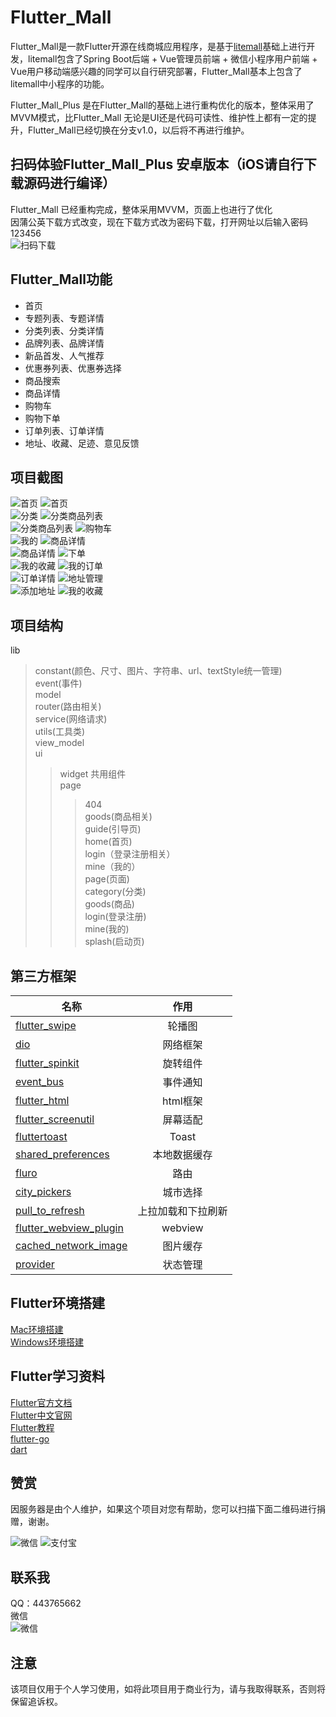 Flutter_Mall
==========

Flutter_Mall是一款Flutter开源在线商城应用程序，是基于[litemall](https://github.com/linlinjava/litemall)基础上进行开发，litemall包含了Spring Boot后端 + Vue管理员前端 + 微信小程序用户前端 + Vue用户移动端感兴趣的同学可以自行研究部署，Flutter_Mall基本上包含了litemall中小程序的功能。<br>

Flutter_Mall_Plus 是在Flutter_Mall的基础上进行重构优化的版本，整体采用了MVVM模式，比Flutter_Mall 无论是UI还是代码可读性、维护性上都有一定的提升，Flutter_Mall已经切换在分支v1.0，以后将不再进行维护。

扫码体验Flutter_Mall_Plus 安卓版本（iOS请自行下载源码进行编译）
----------
Flutter_Mall 已经重构完成，整体采用MVVM，页面上也进行了优化<br>
因蒲公英下载方式改变，现在下载方式改为密码下载，打开网址以后输入密码123456<br>
![扫码下载](https://www.pgyer.com/app/qrcode/FNiG)<br>


Flutter_Mall功能
----------
* 首页<br>
* 专题列表、专题详情<br>
* 分类列表、分类详情<br>
* 品牌列表、品牌详情<br>
* 新品首发、人气推荐<br>
* 优惠券列表、优惠券选择<br>
* 商品搜索<br>
* 商品详情<br>
* 购物车<br>
* 购物下单<br>
* 订单列表、订单详情<br>
* 地址、收藏、足迹、意见反馈<br>

项目截图
------------------
![首页](https://bj29.cn-beijing.data.alicloudccp.com/5fea78670b860c18158947feb63f9a0c5134e934%2F5fea786787964ec1ee524048a9d4224a0a391a9b?x-oss-access-key-id=LTAIsE5mAn2F493Q&x-oss-expires=1609203647&x-oss-process=image%2Fresize%2Cw_1920%2Fformat%2Cjpeg&x-oss-signature=lZwLi2HqcuWQ2Ar8NGf7YeR23SpRTsmTcsavGdLxBPI%3D&x-oss-signature-version=OSS2)
![首页](https://bj29.cn-beijing.data.alicloudccp.com/5fea78cd843be439be2e456dadcca92f2fedb50c%2F5fea78cd5a457c241d5e4a82beed78c7106ceae7?x-oss-access-key-id=LTAIsE5mAn2F493Q&x-oss-expires=1609202769&x-oss-signature=xfvX0sVvWpP3nTjmmic%2Beb01EczCvL5cGsU54y7kqg0%3D&x-oss-signature-version=OSS2)<br> 
![分类](https://bj29.cn-beijing.data.alicloudccp.com/5fea78f6dd93b4bf6d304d7a926a674e03c906cc%2F5fea78f6ca13e4f8f59643a68857df6e716384c2?x-oss-access-key-id=LTAIsE5mAn2F493Q&x-oss-expires=1609202811&x-oss-signature=FJTSEDnB0oMCEFcPTZOhyd0mWW8ZVqb5M8Nc%2FsVhAzA%3D&x-oss-signature-version=OSS2)
![分类商品列表](https://bj29.cn-beijing.data.alicloudccp.com/5fea791d2ab37d3e98044bbcb58d2e9448c56e23%2F5fea791da7db0ac85a5e44a589b85166b1b10b43?x-oss-access-key-id=LTAIsE5mAn2F493Q&x-oss-expires=1609202849&x-oss-signature=6VTLN3XcvzvVR5YviCcNWqDDWMPC3zKIGkU71LcsnLQ%3D&x-oss-signature-version=OSS2)<br> 
![分类商品列表](https://bj29.cn-beijing.data.alicloudccp.com/5fea7993803196c6ea06478084a53e186c0a1f4b%2F5fea79937e81a99b356347b08a0a38143d248bd3?x-oss-access-key-id=LTAIsE5mAn2F493Q&x-oss-expires=1609202967&x-oss-signature=H0rm7H5UPVQIPYXIPKmQEPb2muA4iKrwwLXh8BNJ9%2Bs%3D&x-oss-signature-version=OSS2)
![购物车](https://bj29.cn-beijing.data.alicloudccp.com/5fea794b97083893b6144d68af8d9ac60618f8c0%2F5fea794b4ab0360167ed494da2376a4db93664ad?x-oss-access-key-id=LTAIsE5mAn2F493Q&x-oss-expires=1609202895&x-oss-signature=S42A2s10iL%2FWAPQethkZGyqwjnYZjmx6kIgJFQtO6zk%3D&x-oss-signature-version=OSS2)<br> 
![我的](https://bj29.cn-beijing.data.alicloudccp.com/5fea79699a54219abb804b67990109904abf79b7%2F5fea7969e33fc1ad026c4fa2a367b9c756e23f97?x-oss-access-key-id=LTAIsE5mAn2F493Q&x-oss-expires=1609202925&x-oss-signature=3GWWfa9WHls0wOKBx6xZ02%2FyMA26ios4YpRiD489iwc%3D&x-oss-signature-version=OSS2)
![商品详情](https://bj29.cn-beijing.data.alicloudccp.com/5fea79d04b65e29035704d1e88535ee0bf772d84%2F5fea79d0cd3ff657c4dc47269de87a9d8cdbe4b0?x-oss-access-key-id=LTAIsE5mAn2F493Q&x-oss-expires=1609203029&x-oss-signature=MM4tmBgBLvyAvVCEqqtl0AzQjW1xpcB%2FVJhEMHWt1LA%3D&x-oss-signature-version=OSS2)<br> 
![商品详情](https://bj29.cn-beijing.data.alicloudccp.com/5fea79d3f106eaaf62964a30b9e000dfcb32d9c2%2F5fea79d37b3eb832cb5c41ba865562b8e9db15c9?x-oss-access-key-id=LTAIsE5mAn2F493Q&x-oss-expires=1609203032&x-oss-signature=o7Xwvxl8a0AYkxMeq61gtP7r8BdtnzKJ%2FDHyFcLe6l8%3D&x-oss-signature-version=OSS2)
![下单](https://bj29.cn-beijing.data.alicloudccp.com/5fea7a75bc11203bb74a4aae8fbcdc35ab84ea88%2F5fea7a754d5bb5cb4f0e4465a376dacb7c2889f6?x-oss-access-key-id=LTAIsE5mAn2F493Q&x-oss-expires=1609203194&x-oss-signature=X5nVh3L9WtDnvr8C%2Fdcw676ihK8EYlTSAmBqPMmYb%2Fg%3D&x-oss-signature-version=OSS2) <br> 
![我的收藏](https://bj29.cn-beijing.data.alicloudccp.com/5fea7abc8ea6c8834df04fcd8cc89c70534affde%2F5fea7abc43d09cf6c0854209963a08d7f26496fc?x-oss-access-key-id=LTAIsE5mAn2F493Q&x-oss-expires=1609203265&x-oss-signature=b4fkbddu7QM0tfnBRYDN%2BCMYGs8GUY%2B38Tj7XuMNlYA%3D&x-oss-signature-version=OSS2)
![我的订单](https://bj29.cn-beijing.data.alicloudccp.com/5fea7ae36b0f4a6aca874170ae47dfd9a1df2e02%2F5fea7ae322b4dccfc27249f78eacde7287ed1959?x-oss-access-key-id=LTAIsE5mAn2F493Q&x-oss-expires=1609203303&x-oss-signature=PUjmLS9z6QOgL%2BknNtBlKnqSWg6a%2BkIqB89Y7A3jfOU%3D&x-oss-signature-version=OSS2)<br> 
![订单详情](https://bj29.cn-beijing.data.alicloudccp.com/5fea7b7731d56f2be7744dde80bfbce8d09b8995%2F5fea7b7720d0cd2896634509949ee13583d485ed?x-oss-access-key-id=LTAIsE5mAn2F493Q&x-oss-expires=1609203451&x-oss-signature=%2B173saxBdg8btYlsvGl%2FT%2B3h1fT20bm0Wtj%2FDv1eLxc%3D&x-oss-signature-version=OSS2)
![地址管理](https://bj29.cn-beijing.data.alicloudccp.com/5fea7b04bd40651c4a4d4d4eb7d7e7fd12e2342e%2F5fea7b0414ca9cca5041417494de6f2acdc8531e?x-oss-access-key-id=LTAIsE5mAn2F493Q&x-oss-expires=1609203337&x-oss-signature=vwN%2FkmGEX8YMrManUemzXHdK5x3n%2B7%2F4enGN2OgT7FE%3D&x-oss-signature-version=OSS2)<br> 
![添加地址](https://bj29.cn-beijing.data.alicloudccp.com/5fea7b072a1428cf1bbe4f4fa3c3e593dd84fd82%2F5fea7b07d9b802e7bec1487091e0116639a2b7b2?x-oss-access-key-id=LTAIsE5mAn2F493Q&x-oss-expires=1609203340&x-oss-signature=apwnWUyWOZ3FNaBuXNHHHUVkd541rtyZKXDZlEJqYmg%3D&x-oss-signature-version=OSS2)
![我的收藏](https://bj29.cn-beijing.data.alicloudccp.com/5fea7b43cb72dbefa1ed4b998de8563b7ea53668%2F5fea7b43d3f34037814648d3b6f71e60deaf5abd?x-oss-access-key-id=LTAIsE5mAn2F493Q&x-oss-expires=1609203399&x-oss-signature=4m%2BOpxYwOAwTJlnVYNiywHrQ42KIIrDFYhk5EFu%2FyJM%3D&x-oss-signature-version=OSS2)<br> 

项目结构
------------------
lib<br>
>constant(颜色、尺寸、图片、字符串、url、textStyle统一管理)<br>
>event(事件)<br>
>model<br>
>router(路由相关)<br>
>service(网络请求)<br>
>utils(工具类)<br>
>view_model<br>
>ui<br>
>>widget 共用组件<br>
>> page<br>
>>>404<br>
>>>goods(商品相关)<br>
>>>guide(引导页)<br>
>>>home(首页)<br>
>>>login（登录注册相关）<br>
>>>mine（我的）<br>
>page(页面)<br>
>>category(分类)<br>
>>goods(商品)<br>
>>login(登录注册)<br>
>>mine(我的)<br>
>>splash(启动页)<br>


第三方框架
-----------------
| 名称        | 作用         | 
| ------------- |:-------------:| 
|  [flutter_swipe](https://github.com/best-flutter/flutter_swiper)     |轮播图 | 
|  [dio](https://github.com/flutterchina/dio)  | 网络框架      |  
|  [flutter_spinkit](https://github.com/jogboms/flutter_spinkit)   | 旋转组件    |   
|  [event_bus](https://github.com/marcojakob/dart-event-bus)   | 事件通知    |   
|  [flutter_html](https://github.com/Sub6Resources/flutter_html)   | html框架    |   
|  [flutter_screenutil](https://pub.dev/packages/flutter_screenutil)   | 屏幕适配    |   
|  [fluttertoast](https://pub.dev/packages/fluttertoast)   |  Toast   |   
|  [shared_preferences](https://pub.dev/packages/shared_preferences)   | 本地数据缓存    |   
|  [fluro](https://pub.dev/packages/fluro)   |  路由   |   
|  [city_pickers](https://pub.dev/packages/city_pickers)   |  城市选择   |   
|  [pull_to_refresh](https://pub.dev/packages/pull_to_refresh)   |  上拉加载和下拉刷新   |   
|  [flutter_webview_plugin](https://pub.dev/packages/flutter_webview_plugin)   |  webview   |   
|  [cached_network_image](https://pub.dev/packages/cached_network_image)   |  图片缓存   |   
|  [provider](https://pub.dev/packages/provider)   |  状态管理   |   

      

Flutter环境搭建
----------------
[Mac环境搭建](https://blog.csdn.net/zhangxiangliang2/article/details/75566412)<br>
[Windows环境搭建](https://blog.csdn.net/yyanjun/article/details/80682586)

Flutter学习资料
----------------
[Flutter官方文档](https://flutter.io/docs/)<br>
[Flutter中文官网](https://flutter-io.cn/)<br>
[Flutter教程](http://www.flutterj.com/)<br>
[flutter-go](https://github.com/alibaba/flutter-go)<br>
[dart](https://dart.dev/)

赞赏
--------------------
因服务器是由个人维护，如果这个项目对您有帮助，您可以扫描下面二维码进行捐赠，谢谢。<br>

![微信](https://bj29.cn-beijing.data.alicloudccp.com/5fe92931d111986af709492a8b69268312b4607e%2F5fe9293121f9571a18964022a81e73a88569e6b4?x-oss-access-key-id=LTAIsE5mAn2F493Q&x-oss-expires=1609117036&x-oss-process=image%2Fresize%2Cw_1920%2Fformat%2Cjpeg&x-oss-signature=%2BDNu3Jv3mWp%2FwP4on%2FrG4hIKXzs4%2FAeRYXf7gtlQLhk%3D&x-oss-signature-version=OSS2)
![支付宝](https://bj29.cn-beijing.data.alicloudccp.com/5fe929315201ad437c064613a69a34f2ffa9d228%2F5fe92931aa94e7c068cf40e19dbd931b0f741478?x-oss-access-key-id=LTAIsE5mAn2F493Q&x-oss-expires=1609117036&x-oss-process=image%2Fresize%2Cw_1920%2Fformat%2Cjpeg&x-oss-signature=rIMjLo6ThbVejAAPZG5oYEX%2BsXDL31fX%2BjG8dPDotMI%3D&x-oss-signature-version=OSS2)<br> 

联系我
--------------
QQ：443765662<br>
微信<br>
![微信](https://bj29.cn-beijing.data.alicloudccp.com/5fe9292fb9afa6123fc543fba989665f61ec0ae5%2F5fe9292fc83aee8df95d428b8215100abf604644?x-oss-access-key-id=LTAIsE5mAn2F493Q&x-oss-expires=1609117036&x-oss-process=image%2Fresize%2Cw_1920%2Fformat%2Cjpeg&x-oss-signature=vFVGKBbqmxaARwHakoOkia9am3QFyJEH0hu48SMEOeo%3D&x-oss-signature-version=OSS2)

注意
--------
该项目仅用于个人学习使用，如将此项目用于商业行为，请与我取得联系，否则将保留追诉权。



